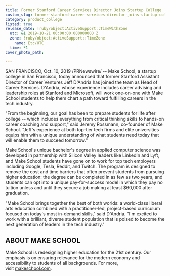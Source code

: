 ```yaml
---
title: Former Stanford Career Services Director Joins Startup College
custom_slug: former-stanford-career-services-director-joins-startup-college
category: product_college
listed: true
release_date: !ruby/object:ActiveSupport::TimeWithZone
  utc: &1 2019-10-21 00:00:00.000000000 Z
  zone: !ruby/object:ActiveSupport::TimeZone
    name: Etc/UTC
  time: *1
cover_photo_path: 

---
```

SAN FRANCISCO, Oct. 10, 2019 /PRNewswire/ -- Make School, a startup college in San Francisco, today announced that former Stanford Assistant Director of Career Ventures Jeff D'Andria has joined the team as Head of Career Services. D'Andria, whose experience includes career advising and leadership roles at Stanford and Microsoft, will work one-on-one with Make School students to help them chart a path toward fulfilling careers in the tech industry.

"From the beginning, our goal has been to prepare students for life after college -- which includes everything from critical thinking skills to hands-on career coaching and support," said Jeremy Rossmann, co-founder of Make School. "Jeff's experience at both top-tier tech firms and elite universities equips him with a unique understanding of what students need today that will enable them to succeed tomorrow."

Make School's unique bachelor's degree in applied computer science was developed in partnership with Silicon Valley leaders like LinkedIn and Lyft, and Make School students have gone on to work for top tech employers including Google, Tesla, Reddit, and Twitch. The program is designed to remove the cost and time barriers that often prevent students from pursuing higher education: the degree can be completed in as few as two years, and students can opt into a unique pay-for-success model in which they pay no tuition unless and until they secure a job making at least $60,000 after graduation.

"Make School brings together the best of both worlds: a world-class liberal arts education combined with a practitioner-led, project-based curriculum focused on today's most in-demand skills," said D'Andria. "I'm excited to work with a brilliant, diverse student population that is poised to become the next generation of leaders in the tech industry."

## ABOUT MAKE SCHOOL
Make School is redesigning higher education for the 21st century. Our emphasis is on ensuring relevance for the modern economy and accessibility to students of all backgrounds. For more, visit [makeschool.com](https://c212.net/c/link/?t=0&l=en&o=2607782-1&h=2992074348&u=https%3A%2F%2Fwww.makeschool.com%2Fpress&a=makeschool.com).